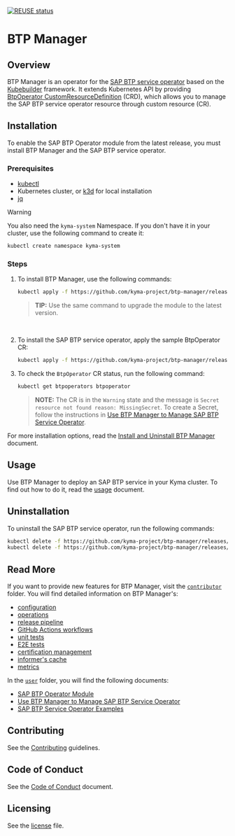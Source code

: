 [![REUSE status](https://api.reuse.software/badge/github.com/kyma-project/btp-manager)](https://api.reuse.software/info/github.com/kyma-project/btp-manager)

# BTP Manager

## Overview

BTP Manager is an operator for the [SAP BTP service operator](https://github.com/SAP/sap-btp-service-operator) based on the [Kubebuilder](https://github.com/kubernetes-sigs/kubebuilder) framework. It extends Kubernetes API by providing [BtpOperator CustomResourceDefinition](/config/crd/bases/operator.kyma-project.io_btpoperators.yaml) (CRD), which allows you to manage the SAP BTP service operator resource through custom resource (CR). 

## Installation

To enable the SAP BTP Operator module from the latest release, you must install BTP Manager and the SAP BTP service operator.

### Prerequisites

- [kubectl](https://kubernetes.io/docs/tasks/tools/install-kubectl/)
- Kubernetes cluster, or [k3d](https://k3d.io) for local installation
- [jq](https://github.com/stedolan/jq) 

> [!WARNING] 
> You also need the `kyma-system` Namespace. If you don't have it in your cluster, use the following command to create it:
> ```bash
> kubectl create namespace kyma-system
> ```

### Steps
 
1. To install BTP Manager, use the following commands:

    ```bash
    kubectl apply -f https://github.com/kyma-project/btp-manager/releases/latest/download/btp-manager.yaml
    ```
    > **TIP:** Use the same command to upgrade the module to the latest version.

<br>

 2. To install the SAP BTP service operator, apply the sample BtpOperator CR:

    ```bash
    kubectl apply -f https://github.com/kyma-project/btp-manager/releases/latest/download/btp-operator-default-cr.yaml
    ```
3. To check the `BtpOperator` CR status, run the following command:
   ```sh
   kubectl get btpoperators btpoperator
   ```
   > **NOTE:** The CR is in the `Warning` state and the message is `Secret resource not found reason: MissingSecret`. To create a Secret, follow the instructions in [Use BTP Manager to Manage SAP BTP Service Operator](./docs/user/02-10-usage.md#create-and-install-a-secret).

For more installation options, read the [Install and Uninstall BTP Manager](./docs/contributor/01-10-installation.md) document.

## Usage

Use BTP Manager to deploy an SAP BTP service in your Kyma cluster. To find out how to do it, read the [usage](./docs/user/02-10-usage.md) document.

## Uninstallation

To uninstall the SAP BTP service operator, run the following commands:
```sh
kubectl delete -f https://github.com/kyma-project/btp-manager/releases/latest/download/btp-operator-default-cr.yaml
kubectl delete -f https://github.com/kyma-project/btp-manager/releases/latest/download/btp-manager.yaml
```

## Read More

If you want to provide new features for BTP Manager, visit the [`contributor`](./docs/contributor) folder. You will find detailed information on BTP Manager's:

- [configuration](./docs/contributor/01-20-configuration.md)
- [operations](./docs/contributor/02-10-operations.md)
- [release pipeline](./docs/contributor/03-10-release.md)
- [GitHub Actions workflows](./docs/contributor/04-10-workflows.md)
- [unit tests](./docs/contributor/05-10-testing.md)
- [E2E tests](./docs/contributor/05-20-e2e_tests.md)
- [certification management](./docs/contributor/06-10-certs.md)
- [informer's cache](./docs/contributor/07-10-informer-cache.md)
- [metrics](./docs/contributor/08-10-metrics.md)

In the [`user`](./docs/user) folder, you will find the following documents:
- [SAP BTP Operator Module](./docs/user/README.md)
- [Use BTP Manager to Manage SAP BTP Service Operator](./docs/user/02-10-usage.md)
- [SAP BTP Service Operator Examples](./docs/user/03-10-examples.md)

## Contributing
<!--- mandatory section - do not change this! --->

See the [Contributing](CONTRIBUTING.md) guidelines.

## Code of Conduct
<!--- mandatory section - do not change this! --->

See the [Code of Conduct](CODE_OF_CONDUCT.md) document.

## Licensing
<!--- mandatory section - do not change this! --->

See the [license](./LICENSE) file.